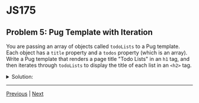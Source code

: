 # JS175
## Problem 5: Pug Template with Iteration

You are passing an array of objects called `todoLists` to a Pug template. Each object has a `title` property and a `todos` property (which is an array). Write a Pug template that renders a page title "Todo Lists" in an `h1` tag, and then iterates through `todoLists` to display the title of each list in an `<h2>` tag.

<details>
<summary>Solution:</summary>

```pug
doctype html
html(lang="en")
  head
    title Todo Lists
  body
    h1 Todo Lists
    each list in todoLists
      h2= list.title
```

</details>

---

[Previous](04.md) | [Next](06.md)